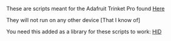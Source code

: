 These are scripts meant for the Adafruit Trinket Pro found [Here](https://www.adafruit.com/product/2000?gclid=CjwKCAjwm_P5BRAhEiwAwRzSOzePwCEtjDbmIK55p0BAYJ9yXicqMlGhq5fEl4ScdXdDDwepYw4XmBoCQEMQAvD_BwE)

They will not run on any other device [That I know of]

You need this added as a library for these scripts to work:
[HID](https://codeload.github.com/NicoHood/HID/zip/2.6.1)
